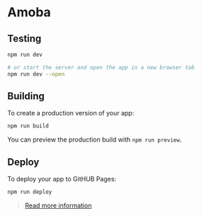 # Amoba

## Testing

```bash
npm run dev

# or start the server and open the app in a new browser tab
npm run dev --open
```

## Building

To create a production version of your app:

```bash
npm run build
```

You can preview the production build with `npm run preview`.

## Deploy

To deploy your app to GitHUB Pages:

```bash
npm run deploy
```

>[Read more information](https://www.okupter.com/blog/deploy-sveltekit-website-to-github-pages)
